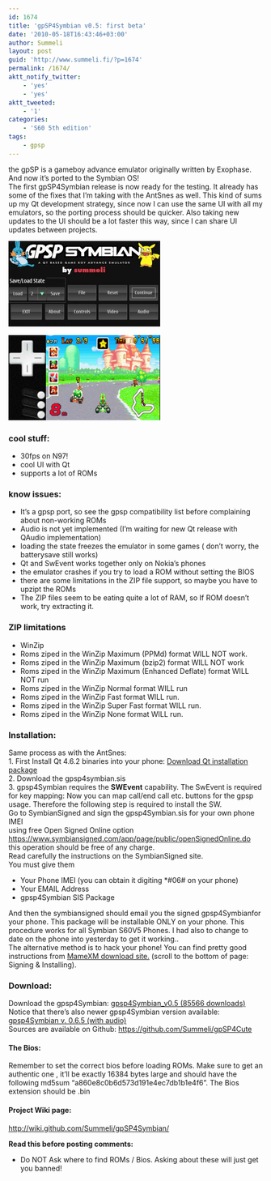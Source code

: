 ```yaml
---
id: 1674
title: 'gpSP4Symbian v0.5: first beta'
date: '2010-05-18T16:43:46+03:00'
author: Summeli
layout: post
guid: 'http://www.summeli.fi/?p=1674'
permalink: /1674/
aktt_notify_twitter:
    - 'yes'
    - 'yes'
aktt_tweeted:
    - '1'
categories:
    - 'S60 5th edition'
tags:
    - gpsp
---
```


the gpSP is a gameboy advance emulator originally written by Exophase. And now it’s ported to the Symbian OS!  
The first gpSP4Symbian release is now ready for the testing. It already has some of the fixes that I’m taking with the AntSnes as well. This kind of sums up my Qt development strategy, since now I can use the same UI with all my emulators, so the porting process should be quicker. Also taking new updates to the UI should be a lot faster this way, since I can share UI updates between projects.

![gpsp main view](/wp-content/uploads/2010/05/gpsp_mainview-300x169.jpg)

![](/wp-content/uploads/2010/04/gpsp_withDpad-300x168.png)

### cool stuff:   

- 30fps on N97!
- cool UI with Qt
- supports a lot of ROMs

### know issues:  

- It’s a gpsp port, so see the gpsp compatibility list before complaining about non-working ROMs
- Audio is not yet implemented (I’m waiting for new Qt release with QAudio implementation)
- loading the state freezes the emulator in some games ( don’t worry, the batterysave still works)
- Qt and SwEvent works together only on Nokia’s phones
- the emulator crashes if you try to load a ROM without setting the BIOS
- there are some limitations in the ZIP file support, so maybe you have to upzipt the ROMs
- The ZIP files seem to be eating quite a lot of RAM, so If ROM doesn’t work, try extracting it.

### ZIP limitations   

- WinZip
- Roms ziped in the WinZip Maximum (PPMd) format WILL NOT work.
- Roms ziped in the WinZip Maximum (bzip2) format WILL NOT work
- Roms ziped in the WinZip Maximum (Enhanced Deflate) format WILL NOT run
- Roms ziped in the WinZip Normal format WILL run
- Roms ziped in the WinZip Fast format WILL run.
- Roms ziped in the WinZip Super Fast format WILL run.
- Roms ziped in the WinZip None format WILL run.

  
### Installation:     
Same process as with the AntSnes:  
1\. First Install Qt 4.6.2 binaries into your phone: [Download Qt installation package](ftp://ftp.qt.nokia.com/pub/qt/symbian/4.6.2/qt_installer.sis)  
2\. Download the gpsp4symbian.sis  
3\. gpsp4Symbian requires the **SWEvent** capability. The SwEvent is required for key mapping: Now you can map call/end call etc. buttons for the gpsp usage. Therefore the following step is required to install the SW.  
Go to SymbianSigned and sign the gpsp4Symbian.sis for your own phone IMEI  
using free Open Signed Online option <https://www.symbiansigned.com/app/page/public/openSignedOnline.do> this operation should be free of any charge.  
Read carefully the instructions on the SymbianSigned site.  
You must give them

- Your Phone IMEI (you can obtain it digiting \*#06# on your phone)
- Your EMAIL Address
- gpsp4Symbian SIS Package

And then the symbiansigned should email you the signed gpsp4Symbianfor your phone. This package will be installable ONLY on your phone. This procedure works for all Symbian S60V5 Phones. I had also to change to date on the phone into yesterday to get it working..  
The alternative method is to hack your phone! You can find pretty good instructions from [MameXM download site.](https://sites.google.com/site/mamexm/Home/download-1-03) (scroll to the bottom of page: Signing &amp; Installing).  


### Download:   
Download the gpsp4Symbian: [ gpsp4Symbian\_v0.5 (85566 downloads) ](/wp-content/uploads/downloads/2010/07/gpsp4Symbian_v051.sis)  
Notice that there’s also newer gpsp4Symbian version available:[ gpsp4Symbian v. 0.6.5 (with audio)](/2557)  
Sources are available on Github: <https://github.com/Summeli/gpSP4Cute>  

#### The Bios:     
Remember to set the correct bios before loading ROMs. Make sure to get an authentic one , it’ll be exactly 16384 bytes large and should have the following md5sum “a860e8c0b6d573d191e4ec7db1b1e4f6”. The Bios extension should be .bin  

#### Project Wiki page:    
<http://wiki.github.com/Summeli/gpSP4Symbian/>  

**Read this before posting comments:**

- Do NOT Ask where to find ROMs / Bios. Asking about these will just get you banned!
